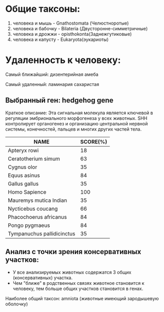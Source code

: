 # Общие таксоны:
1. человека и мышь - Gnathostomata (Челюстноротые)
2. человека и бабочку - Bilateria (Двусторонне-симметричные)
3. человека и дрожжи - opisthokonta(Заднежгутиковые)
4. человека и капусту - Eukaryota(эукариоты)

# Удаленность к человеку:
Самый ближайший: дизентерийная амеба

Самый удаленный: ламинария сахаристая

## Выбранный ген: hedgehog gene
Краткое описание: 
Эта сигнальная молекула является ключевой в регуляции эмбрионального 
морфогенеза у всех животных. SHH контролирует органогенез и организацию 
центральной нервной системы, конечностей, пальцев и многих других частей 
тела.


| NAME                      | SCORE(%) |
|---------------------------|----------|
| Apteryx rowi              | 18       |
| Ceratotherium simum       | 63       |
| Cygnus olor               | 35       |
| Equus asinus              | 84       |
| Gallus gallus             | 35       |
| Homo Sapience             | 100      |
| Mauremys mutica Indian    | 35       |
| Nycticebus coucang        | 66       |
| Phacochoerus africanus    | 84       |
| Pongo pygmaeus            | 84       |
| Tympanuchus pallidicinctus| 35       |


## Анализ с точки зрения консервативных участков:
* У все анализируемых животных содержатся 3 общих (консервативных) участка.
* Чем "ближе" в родственных связях животное становится к человеку, тем больше общих участков становится в генах.
 
Наиболее общий таксон: amniota (животные имеющий зародышевую оболочку)